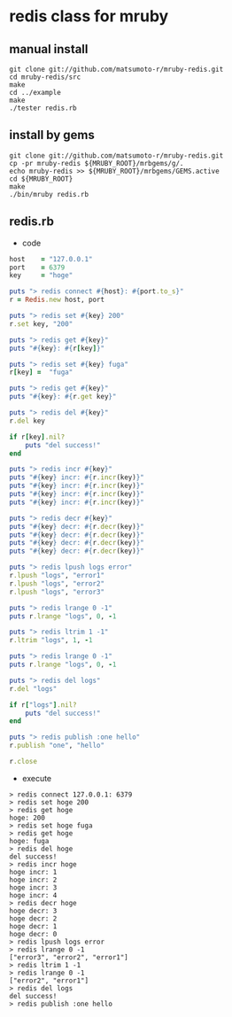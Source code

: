 # redis class for mruby

## manual install

    git clone git://github.com/matsumoto-r/mruby-redis.git
    cd mruby-redis/src
    make
    cd ../example
    make
    ./tester redis.rb

## install by gems

    git clone git://github.com/matsumoto-r/mruby-redis.git
    cp -pr mruby-redis ${MRUBY_ROOT}/mrbgems/g/.
    echo mruby-redis >> ${MRUBY_ROOT}/mrbgems/GEMS.active
    cd ${MRUBY_ROOT}
    make
    ./bin/mruby redis.rb

## redis.rb

* code


```ruby
host    = "127.0.0.1"
port    = 6379
key     = "hoge"

puts "> redis connect #{host}: #{port.to_s}"
r = Redis.new host, port

puts "> redis set #{key} 200"
r.set key, "200"

puts "> redis get #{key}"
puts "#{key}: #{r[key]}"

puts "> redis set #{key} fuga"
r[key] =  "fuga"

puts "> redis get #{key}"
puts "#{key}: #{r.get key}"

puts "> redis del #{key}"
r.del key

if r[key].nil?
    puts "del success!"
end

puts "> redis incr #{key}"
puts "#{key} incr: #{r.incr(key)}"
puts "#{key} incr: #{r.incr(key)}"
puts "#{key} incr: #{r.incr(key)}"
puts "#{key} incr: #{r.incr(key)}"

puts "> redis decr #{key}"
puts "#{key} decr: #{r.decr(key)}"
puts "#{key} decr: #{r.decr(key)}"
puts "#{key} decr: #{r.decr(key)}"
puts "#{key} decr: #{r.decr(key)}"

puts "> redis lpush logs error"
r.lpush "logs", "error1"
r.lpush "logs", "error2"
r.lpush "logs", "error3"

puts "> redis lrange 0 -1"
puts r.lrange "logs", 0, -1

puts "> redis ltrim 1 -1"
r.ltrim "logs", 1, -1

puts "> redis lrange 0 -1"
puts r.lrange "logs", 0, -1

puts "> redis del logs"
r.del "logs"

if r["logs"].nil?
    puts "del success!"
end

puts "> redis publish :one hello"
r.publish "one", "hello"

r.close
```

* execute

```text
> redis connect 127.0.0.1: 6379
> redis set hoge 200
> redis get hoge
hoge: 200
> redis set hoge fuga
> redis get hoge
hoge: fuga
> redis del hoge
del success!
> redis incr hoge
hoge incr: 1
hoge incr: 2
hoge incr: 3
hoge incr: 4
> redis decr hoge
hoge decr: 3
hoge decr: 2
hoge decr: 1
hoge decr: 0
> redis lpush logs error
> redis lrange 0 -1
["error3", "error2", "error1"]
> redis ltrim 1 -1
> redis lrange 0 -1
["error2", "error1"]
> redis del logs
del success!
> redis publish :one hello
```

